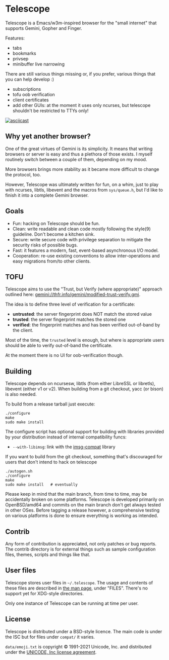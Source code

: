 # Telescope

Telescope is a Emacs/w3m-inspired browser for the "small internet"
that supports Gemini, Gopher and Finger.

Features:

 - tabs
 - bookmarks
 - privsep
 - minibuffer live narrowing

There are still various things missing or, if you prefer, various
things that you can help develop :)

 - subscriptions
 - tofu oob verification
 - client certificates
 - add other GUIs: at the moment it uses only ncurses, but telescope
   shouldn't be restricted to TTYs only!

[![asciicast](https://asciinema.org/a/426862.svg)](https://asciinema.org/a/426862)


## Why yet another browser?

One of the great virtues of Gemini is its simplicity.  It means that
writing browsers or server is easy and thus a plethora of those
exists.  I myself routinely switch between a couple of them, depending
on my mood.

More browsers brings more stability as it became more difficult to
change the protocol, too.

However, Telescope was ultimately written for fun, on a whim, just to
play with ncurses, libtls, libevent and the macros from `sys/queue.h`,
but I'd like to finish it into a complete Gemini browser.


## Goals

 - Fun: hacking on Telescope should be fun.
 - Clean: write readable and clean code mostly following the style(9)
   guideline.  Don't become a kitchen sink.
 - Secure: write secure code with privilege separation to mitigate the
   security risks of possible bugs.
 - Fast: it features a modern, fast, event-based asynchronous I/O
   model.
 - Cooperation: re-use existing conventions to allow inter-operations
   and easy migrations from/to other clients.


## TOFU

Telescope aims to use the "Trust, but Verify (where appropriate)"
approach outlined here:
[gemini://thfr.info/gemini/modified-trust-verify.gmi](gemini://thfr.info/gemini/modified-trust-verify.gmi).

The idea is to define three level of verification for a certificate:

 - **untrusted**: the server fingerprint does NOT match the stored
   value
 - **trusted**: the server fingerprint matches the stored one
 - **verified**: the fingerprint matches and has been verified
   out-of-band by the client.

Most of the time, the `trusted` level is enough, but where is
appropriate users should be able to verify out-of-band the
certificate.

At the moment there is no UI for oob-verification though.


## Building

Telescope depends on ncursesw, libtls (from either LibreSSL or
libretls), libevent (either v1 or v2).  When building from a git
checkout, yacc (or bison) is also needed.

To build from a release tarball just execute:

	./configure
	make
	sudo make install

The configure script has optional support for building with libraries
provided by your distribution instead of internal compatibility funcs:

 - `--with-libimsg`: link with the
   [imsg-compat](https://github.com/bsd-ac/imsg-compat) library

If you want to build from the git checkout, something that's
discouraged for users that don't intend to hack on telescope

	./autogen.sh
	./configure
	make
	sudo make install	# eventually

Please keep in mind that the main branch, from time to time, may be
accidentally broken on some platforms.  Telescope is developed
primarily on OpenBSD/amd64 and commits on the main branch don't get
always tested in other OSes.  Before tagging a release however, a
comprehensive testing on various platforms is done to ensure everything
is working as intended.


## Contrib

Any form of contribution is appreciated, not only patches or bug
reports.  The contrib directory is for external things such as sample
configuration files, themes, scripts and things like that.


## User files

Telescope stores user files in `~/.telescope`.  The usage and contents
of these files are described in [the man page](telescope.1), under
"FILES".  There's no support yet for XDG-style directories.

Only one instance of Telescope can be running at time per user.


## License

Telescope is distributed under a BSD-style licence.  The main code is
under the ISC but for files under `compat/` it varies.

`data/emoji.txt` is copyright © 1991-2021 Unicode, Inc. and
distributed under the [UNICODE, Inc license agreement][unicode-license].


[unicode-license]: https://www.unicode.org/license.html
